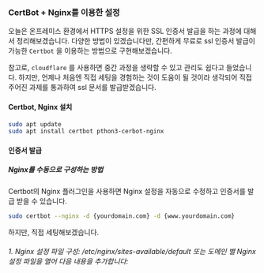 
### CertBot + Nginx를 이용한 설정

오늘은 온프레미스 환경에서 HTTPS 설정을 위한 SSL 인증서 발급을 하는 과정에 대해서 정리해보겠습니다. 다양한 방법이 있겠습니다만, 간편하게 무료로 ssl 인증서 발급이 가능한 `Certbot` 을 이용하는 방법으로 구현해보겠습니다.

참고로, `cloudflare` 를 사용하면 중간 과정을 생략할 수 있고 관리도 쉽다고 들었습니다. 하지만, 언제나 처음엔 직접 세팅을 경험하는 것이 도움이 될 것이라 생각되어 직접 주어진 과제를 통과하여 ssl 문서를 발급받겠습니다.

#### Certbot, Nginx 설치
```bash
sudo apt update
sudo apt install certbot pthon3-cerbot-nginx
```


#### 인증서 발급

##### Nginx를 수동으로 구성하는 방법
Certbot의 Nginx 플러그인을 사용하면 Nginx 설정을 자동으로 수정하고 인증서를 발급 받을 수 있습니다.
```bash
sudo certbot --nginx -d {yourdomain.com} -d {www.yourdomain.com}
```

하지만, 직접 세팅해보겠습니다.

###### 1. Nginx 설정 파일 구성: /etc/nginx/sites-available/default 또는 도메인 별 Nginx 설정 파일을 열어 다음 내용을 추가합니다:

